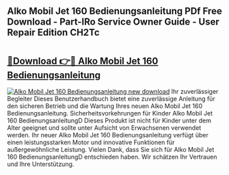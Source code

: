 ## Alko Mobil Jet 160 Bedienungsanleitung PDf Free Download - Part-IRo Service Owner Guide - User Repair Edition CH2Tc

# <h2><a href="http://df450xa.blite.top/?on=Alko+Mobil+Jet+160+Bedienungsanleitung">🔗Download 👉🔴 Alko Mobil Jet 160 Bedienungsanleitung</a></h2>

[![Alko Mobil Jet 160 Bedienungsanleitung new download](https://i.imgur.com/lujVjoI.png)](http://df450xa.blite.top/?on=Alko+Mobil+Jet+160+Bedienungsanleitung)
Ihr zuverlässiger Begleiter Dieses Benutzerhandbuch bietet eine zuverlässige Anleitung für den sicheren Betrieb und die Wartung Ihres neuen Alko Mobil Jet 160 Bedienungsanleitung. Sicherheitsvorkehrungen für Kinder Alko Mobil Jet 160 BedienungsanleitungD Dieses Produkt ist nicht für Kinder unter dem Alter geeignet und sollte unter Aufsicht von Erwachsenen verwendet werden. Ihr neuer Alko Mobil Jet 160 Bedienungsanleitung verfügt über einen leistungsstarken Motor und innovative Funktionen für außergewöhnliche Leistung. Vielen Dank, dass Sie sich für Alko Mobil Jet 160 BedienungsanleitungD entschieden haben. Wir schätzen Ihr Vertrauen und Ihre Unterstützung.
